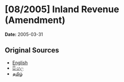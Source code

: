 # [08/2005] Inland Revenue (Amendment)

**Date:** 2005-03-31

## Original Sources

- [English](https://documents.gov.lk/view/acts/2005/3/08-2005_E.pdf)
- [සිංහල](https://documents.gov.lk/view/acts/2005/3/08-2005_S.pdf)
- [தமிழ்](https://documents.gov.lk/view/acts/2005/3/08-2005_T.pdf)
